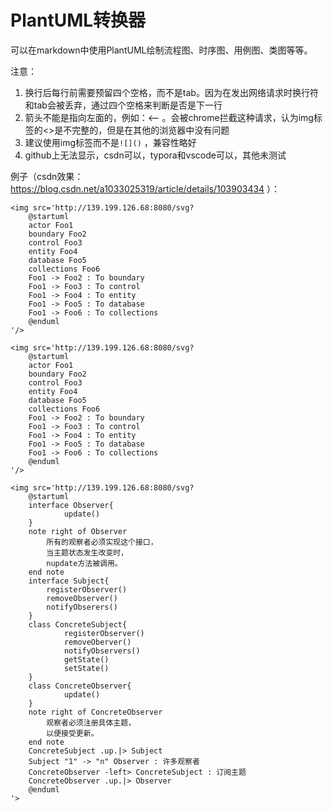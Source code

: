 # PlantUML转换器

可以在markdown中使用PlantUML绘制流程图、时序图、用例图、类图等等。

注意：
1. 换行后每行前需要预留四个空格，而不是tab。因为在发出网络请求时换行符和tab会被丢弃，通过四个空格来判断是否是下一行
2. 箭头不能是指向左面的，例如：<-- 。会被chrome拦截这种请求，认为img标签的<>是不完整的，但是在其他的浏览器中没有问题
3. 建议使用img标签而不是`![]()` ，兼容性略好
4. github上无法显示，csdn可以，typora和vscode可以，其他未测试

例子（csdn效果：https://blog.csdn.net/a1033025319/article/details/103903434 ）：

```
<img src='http://139.199.126.68:8080/svg?
    @startuml
    actor Foo1
    boundary Foo2
    control Foo3
    entity Foo4
    database Foo5
    collections Foo6
    Foo1 -> Foo2 : To boundary
    Foo1 -> Foo3 : To control
    Foo1 -> Foo4 : To entity
    Foo1 -> Foo5 : To database
    Foo1 -> Foo6 : To collections
    @enduml
'/>
```

```
<img src='http://139.199.126.68:8080/svg?
    @startuml
    actor Foo1
    boundary Foo2
    control Foo3
    entity Foo4
    database Foo5
    collections Foo6
    Foo1 -> Foo2 : To boundary
    Foo1 -> Foo3 : To control
    Foo1 -> Foo4 : To entity
    Foo1 -> Foo5 : To database
    Foo1 -> Foo6 : To collections
    @enduml
'/>
```

```
<img src='http://139.199.126.68:8080/svg?
    @startuml
    interface Observer{
            update()
    }
    note right of Observer
        所有的观察者必须实现这个接口，
        当主题状态发生改变时，
        nupdate方法被调用。
    end note
    interface Subject{
        registerObserver()
        removeObserver()
        notifyObserers()
    }
    class ConcreteSubject{
            registerObserver()
            removeOberver()
            notifyObservers()
            getState()
            setState()
    }
    class ConcreteObserver{
            update()
    }
    note right of ConcreteObserver
        观察者必须注册具体主题，
        以便接受更新。
    end note
    ConcreteSubject .up.|> Subject
    Subject "1" -> "n" Observer : 许多观察者
    ConcreteObserver -left> ConcreteSubject : 订阅主题
    ConcreteObserver .up.|> Observer
    @enduml
'>
```
